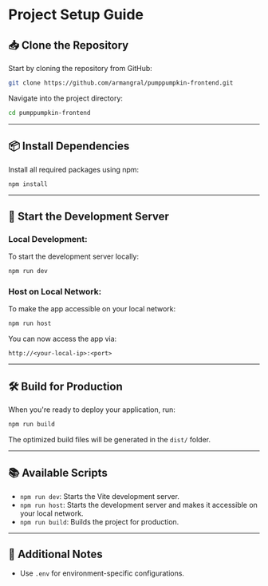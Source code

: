 # Project Setup Guide

## 📥 **Clone the Repository**

Start by cloning the repository from GitHub:

```bash
git clone https://github.com/armangral/pumppumpkin-frontend.git
```

Navigate into the project directory:

```bash
cd pumppumpkin-frontend
```

---

## 📦 **Install Dependencies**

Install all required packages using npm:

```bash
npm install
```

---

## 🚀 **Start the Development Server**

### Local Development:

To start the development server locally:

```bash
npm run dev
```

### Host on Local Network:

To make the app accessible on your local network:

```bash
npm run host
```

You can now access the app via:

```
http://<your-local-ip>:<port>
```

---

## 🛠️ **Build for Production**

When you're ready to deploy your application, run:

```bash
npm run build
```

The optimized build files will be generated in the `dist/` folder.

---

## 📚 **Available Scripts**

- `npm run dev`: Starts the Vite development server.
- `npm run host`: Starts the development server and makes it accessible on your local network.
- `npm run build`: Builds the project for production.

---

## 📑 **Additional Notes**

- Use `.env` for environment-specific configurations.
